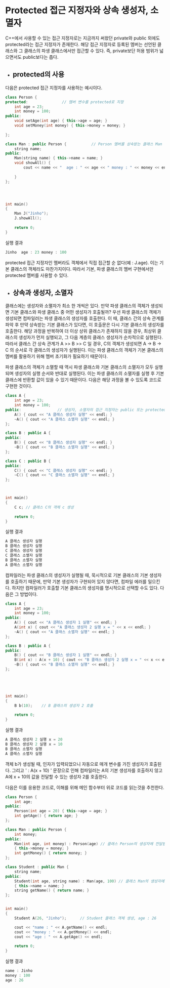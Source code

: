 # Protected 접근 지정자와 상속 생성자, 소멸자

C++에서 사용할 수 있는 접근 지정자로는 지금까지 써왔던 private와 public 외에도 protected라는 접근 지정자가 존재한다. 해당 접근 지정자로 등록된 멤버는
선언된 클래스와 그 클래스의 파생 클래스에서만 접근할 수 있다. 즉, private보단 허용 범위가 넓으면서도 public보다는 좁다.

+ ## protected의 사용

다음은 protected 접근 지정자를 사용하는 예시이다.

```c++
class Person {      
protected:               // 멤버 변수를 protected로 지정
    int age = 23;
    int money = 100;
public:
    void setAge(int age) { this->age = age; }
    void setMoney(int money) { this->money = money; }
    
};

class Man : public Person {           // Person 멤버를 상속받는 클래스 Man
    string name;
public:
    Man(string name) { this->name = name; }
    void showAll() {
        cout << name << "  age : " << age << " money : " << money << endl; // 기본 클래스의 멤버 변수에 접근 가능
                              
    }
};




int main()
{
    Man J("Jinho");
    J.showAll();
    
    return 0;
}
```
실행 결과
```c++
Jinho  age : 23 money : 100
```
protected 접근 지정자인 멤버라도 객체에서 직접 접근할 순 없다(예 : J.age). 이는 기본 클래스의 객체라도 마찬가지이다. 따라서 기본, 파생 클래스의 멤버 구현에서만 protected 멤버를
사용할 수 있다.

+ ## 상속과 생성자, 소멸자

클래스에는 생성자와 소멸자가 최소 한 개씩은 있다. 만약 파생 클래스의 객체가 생성되면 기본 클래스와 파생 클래스 중 어떤 생성자가 호출될까? 우선 파생 클래스의 객체가
생성되면 컴파일러는 파생 클래스의 생성자를 호출한다. 이 때, 클래스 간의 상속 관계를 파악 후 만약 상속받는 기본 클래스가 있다면, 이 호출문은 다시 기본 클래스의 생성자를
호출한다. 해당 과정을 반복하여 더 이상 상위 클래스가 존재하지 않을 경우, 최상위 클래스의 생성자가 먼저 실행되고, 그 다음 계층의 클래스 생성자가 순차적으로 실행된다.
따라서 클래스 간 상속 관계가 A >> B >> C 일 경우, C의 객체가 생성되면 A -> B -> C 의 순서로 각 클래스의 생성자가 실행된다. 이는 파생 클래스의 객체가
기본 클래스의 멤버를 활용하기 위해 멤버 초기화가 필요하기 때문이다.

파생 클래스의 객체가 소멸할 때 역시 파생 클래스와 기본 클래스의 소멸자가 모두 실행되며 생성자의 실행 순서와 반대로 실행된다. 
이는 파생 클래스의 소멸자를 실행 후 기본 클래스에 반환할 값이 있을 수 있기 때문이다. 다음은 해당 과정을 볼 수 있도록 코드로 구현한 것이다.

```c++
class A {                   
    int age = 23;
    int money = 100;
public:                // 생성자, 소멸자의 접근 지정자는 public 또는 protected여야 파생 클래스에서 호출 가능
    A() { cout << "A 클래스 생성자 실행" << endl; }
    ~A() { cout << "A 클래스 소멸자 실행" << endl; }
};

class B : public A {
public:
    B() { cout << "B 클래스 생성자 실행" << endl; }
    ~B() { cout << "B 클래스 소멸자 실행" << endl; }
};

class C : public B {
public:
    C() { cout << "C 클래스 생성자 실행" << endl; }
    ~C() { cout << "C 클래스 소멸자 실행" << endl; }
};



int main()
{
    C c; // 클래스 C의 객체 c 생성
    
    return 0;
}
```
실행 결과
```c++
A 클래스 생성자 실행
B 클래스 생성자 실행
C 클래스 생성자 실행
C 클래스 소멸자 실행
B 클래스 소멸자 실행
A 클래스 소멸자 실행
```
컴파일러는 파생 클래스의 생성자가 실행될 때, 묵시적으로 기본 클래스의 기본 생성자를 호출하기 때문에, 만약 기본 생성자가 구현되어 있지 않다면, 컴파일 에러를 일으킨다.
하지만 컴파일러가 호출할 기본 클래스의 생성자를 명시적으로 선택할 수도 있다. 다음은 그 방법이다.

```c++
class A {                   
    int age = 23;
    int money = 100;
public:    
    A() { cout << "A 클래스 생성자 1 실행" << endl; }
    A(int x) { cout << "A 클래스 생성자 2 실행 x = " << x << endl; }
    ~A() { cout << "A 클래스 소멸자 실행" << endl; }
};

class B : public A {
public:
    B() { cout << "B 클래스 생성자 1 실행" << endl; }
    B(int x) : A(x + 10) { cout << "B 클래스 생성자 2 실행 x = " << x << endl; } // A의 매개 변수를 가진 생성자에 x + 10을 전달
    ~B() { cout << "B 클래스 소멸자 실행" << endl; }
};





int main()
{
    B b(10);    // B 클래스의 생성자 2 호출
    
    return 0;
}
```
실행 결과
```c++
A 클래스 생성자 2 실행 x = 20
B 클래스 생성자 2 실행 x = 10
B 클래스 소멸자 실행
A 클래스 소멸자 실행
```

객체 b가 생성될 때, 인자가 입력되었으니 자동으로 매개 변수를 가진 생성자가 호출된다. 그리고 ' : A(x + 10) ' 문장으로 인해 컴파일러는 A의 기본 생성자를 호출하지 않고
A에 x + 10의 값을 전달할 수 있는 생성자 2를 호출한다.

다음은 이를 응용한 코드로, 이해를 위해 메인 함수부터 위로 코드를 읽는것을 추천한다.

```c++
class Person {                   
    int age;
public:    
    Person(int age = 20) { this->age = age; }
    int getAge() { return age; }
};

class Man : public Person {
    int money;
public:
    Man(int age, int money) : Person(age) // 클래스 Person의 생성자에 전달받은 age의 값을 전달
    { this->money = money; }
    int getMoney() { return money; }
};

class Student : public Man {
    string name;
public:
    Student(int age, string name) : Man(age, 100) // 클래스 Man의 생성자에 age 값과 100을 전달
    { this->name = name; }
    string getName() { return name; }
};


int main()
{
    Student A(26, "Jinho");      // Student 클래스 객체 생성, age : 26

    cout << "name : " << A.getName() << endl;
    cout << "money : " << A.getMoney() << endl;
    cout << "age : " << A.getAge() << endl;
    
    return 0;
}
```
실행 결과
```c++
name : Jinho
money : 100
age : 26
```













